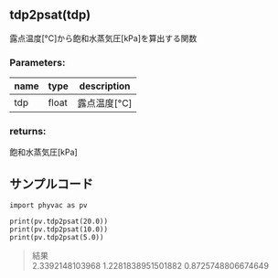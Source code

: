 ## tdp2psat(tdp)
露点温度[&deg;C]から飽和水蒸気圧[kPa]を算出する関数    
### Parameters:
|  name  |  type  | description |
| ---- | ---- | ---- |
|tdp|float|露点温度[&deg;C]|
  
### returns:
飽和水蒸気圧[kPa]
  
## サンプルコード  
```
import phyvac as pv

print(pv.tdp2psat(20.0))
print(pv.tdp2psat(10.0))
print(pv.tdp2psat(5.0))
```
> 結果  
> 2.3392148103968
> 1.2281838951501882
> 0.8725748806674649  
